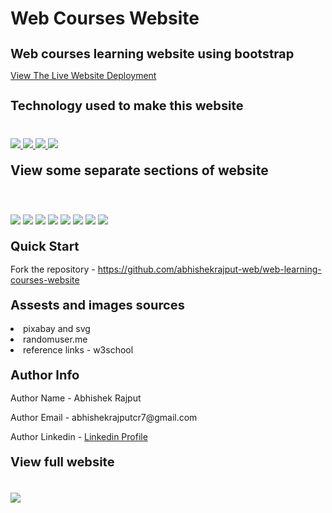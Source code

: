 # Web Courses Website
<h1 style="font-size:20px">Web courses learning website using bootstrap </h1>
<p><a href="https://abhishekrajput-web.github.io/web-learning-courses-website/">View The Live Website Deployment </a></p>

<h2 style="font-size:20px">Technology used to make this website</h2>

<div style="margin-top:40px">
 <a href="https://www.w3.org/html/" target="_blank"> <img src="https://img.icons8.com/color/94/000000/html-5.png"/> </a> 
    <a href="https://www.w3schools.com/css/" target="_blank"> <img src="https://img.icons8.com/color/94/000000/css3.png"/> </a> 
    <a href="https://developer.mozilla.org/en-US/docs/Web/JavaScript" target="_blank"> <img src="https://img.icons8.com/color/94/000000/javascript.png"/> </a> 
      <a href="https://getbootstrap.com/docs/5.0/getting-started/introduction/" target="_blank"> <img src="https://img.icons8.com/color/94/000000/bootstrap.png"/> </a> 
</div>

<h2 style="margin-top:20px"> View some separate sections of website</h2>
<div>
<img style="margin-top:40px" src="https://i.imgur.com/iYH9efs.jpg">
<img style="margin-top:20px" src="https://i.imgur.com/Je3m9s7.jpg">
<img style="margin-top:20px" src="https://i.imgur.com/EbPfF6W.jpg">
<img style="margin-top:20px" src="https://i.imgur.com/ShyJAtu.jpg">
<img style="margin-top:20px" src="https://i.imgur.com/WH7SoHH.jpg">
<img style="margin-top:20px" src="https://i.imgur.com/RcLV4Rd.jpg">
<img style="margin-top:20px" src="https://i.imgur.com/raN2iDu.jpg">
<img style="margin-top:20px" src="https://i.imgur.com/CxIRc4Q.jpg">
</div>
 
 
<h2 style="margin-top:20px;font-size:20px">Quick Start</h2>
<p>Fork the repository - <a href="https://github.com/abhishekrajput-web/web-learning-courses-website.git">https://github.com/abhishekrajput-web/web-learning-courses-website</a></p>


<h2 style="margin-top:20px;font-size:20px">Assests and images sources</h2>

<div>
<li>pixabay and svg</li>
<li> randomuser.me</li>
<li>reference links - w3school</li>
</div>

 
<h2 style="margin-top:20px;font-size:20px">Author Info</h2>

<p>Author Name - Abhishek Rajput</p>
<p>Author Email - abhishekrajputcr7@gmail.com</p>
<p>Author Linkedin - <a href="https://linkedin.com/in/abhishek-rajput7">Linkedin Profile</a></p>
 

<h2 style="margin-top:20px;font-size:20px">View full website</h2>
<div>
<img style="margin-top:20px" src="https://i.imgur.com/mHOZ19u.jpg">
</div>

